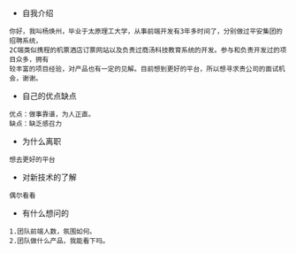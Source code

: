 
- 自我介绍
``` 
你好，我叫杨焕州，毕业于太原理工大学，从事前端开发有3年多时间了，分别做过平安集团的招聘系统，
2C端类似携程的机票酒店订票网站以及负责过商汤科技教育系统的开发。参与和负责开发过的项目众多，拥有
较丰富的项目经验，对产品也有一定的见解。目前想到更好的平台，所以想寻求贵公司的面试机会，谢谢。
```
- 自己的优点缺点
``` 
优点：做事靠谱，为人正直。
缺点：缺乏感召力

```
- 为什么离职

``` 
想去更好的平台

```

- 对新技术的了解

``` 
偶尔看看
```
- 有什么想问的

``` 
1.团队前端人数，氛围如何。
2.团队做什么产品，我能看下吗。

```

